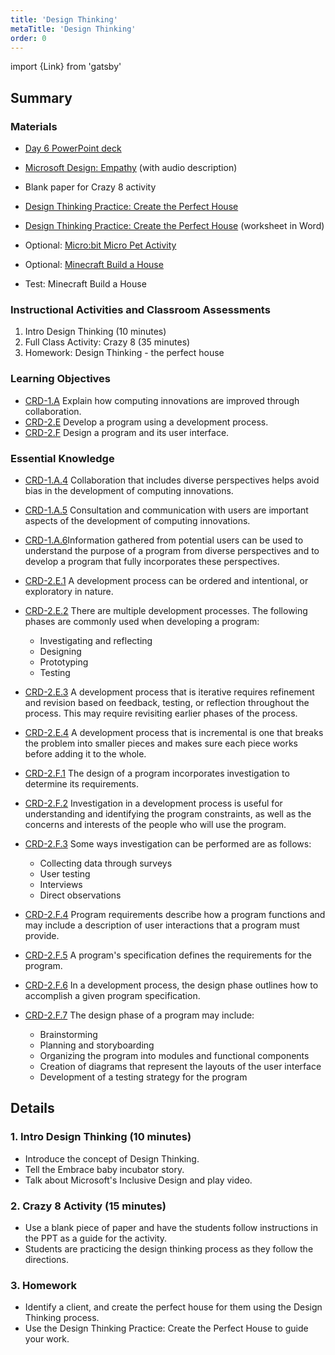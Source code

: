 ```yaml
---
title: 'Design Thinking'
metaTitle: 'Design Thinking'
order: 0
---
```


import {Link} from 'gatsby'

## Summary

### Materials

* [Day 6 PowerPoint deck](https://1drv.ms/p/s!AqsgsTyHBmRBkAondcAaLVHZG9va?e=oqU7Vs)
* [Microsoft Design: Empathy](https://youtu.be/ESTTX2u7Xi4) (with audio description)
* Blank paper for Crazy 8 activity
* [Design Thinking Practice: Create the Perfect House](/unit-1/day-6/design-thinking-practice)
* [Design Thinking Practice: Create the Perfect House](https://1drv.ms/w/s!AqsgsTyHBmRBj303Jh9kwmVIG2Cr?e=Ns9ITW) (worksheet in Word)
* Optional: [Micro:bit Micro Pet Activity](/unit-1/day-6/micro-pet-activity)
* Optional: [Minecraft Build a House](/unit-1/day-6/minecraft-build-house/)

* <Link to="/unit-1/day-6/minecraft-build-house/">Test: Minecraft Build a House</Link>

### Instructional Activities and Classroom Assessments

1. Intro Design Thinking (10 minutes)
2. Full Class Activity: Crazy 8 (35 minutes)
3. Homework: Design Thinking - the perfect house

### Learning Objectives

* [CRD-1.A](https://apcentral.collegeboard.org/pdf/ap-computer-science-principles-course-and-exam-description.pdf#page=39) Explain how computing innovations are improved through collaboration.
* [CRD-2.E](https://apcentral.collegeboard.org/pdf/ap-computer-science-principles-course-and-exam-description.pdf?course=ap-computer-science-principles#page=43) Develop a program using a development process.
* [CRD-2.F](https://apcentral.collegeboard.org/pdf/ap-computer-science-principles-course-and-exam-description.pdf?course=ap-computer-science-principles#page=44) Design a program and its user interface.

### Essential Knowledge

* [CRD-1.A.4](https://apcentral.collegeboard.org/pdf/ap-computer-science-principles-course-and-exam-description.pdf#page=39) Collaboration that includes diverse perspectives helps avoid bias in the development of computing innovations.
* [CRD-1.A.5](https://apcentral.collegeboard.org/pdf/ap-computer-science-principles-course-and-exam-description.pdf#page=40) Consultation and communication with users are important aspects of the development of computing innovations.
* [CRD-1.A.6](https://apcentral.collegeboard.org/pdf/ap-computer-science-principles-course-and-exam-description.pdf#page=40)Information gathered from potential users can be used to understand the purpose of a program from diverse perspectives and to develop a program that fully incorporates these perspectives.
* [CRD-2.E.1](https://apcentral.collegeboard.org/pdf/ap-computer-science-principles-course-and-exam-description.pdf?course=ap-computer-science-principles#page=43) A development process can be ordered and intentional, or exploratory in nature.
* [CRD-2.E.2](https://apcentral.collegeboard.org/pdf/ap-computer-science-principles-course-and-exam-description.pdf?course=ap-computer-science-principles#page=43) There are multiple development processes. The following phases are commonly used when developing a program:
    * Investigating and reflecting
    * Designing
    * Prototyping
    * Testing

* [CRD-2.E.3](https://apcentral.collegeboard.org/pdf/ap-computer-science-principles-course-and-exam-description.pdf?course=ap-computer-science-principles#page=43) A development process that is iterative requires refinement and revision based on feedback, testing, or reflection throughout the process. This may require revisiting earlier phases of the process.
* [CRD-2.E.4](https://apcentral.collegeboard.org/pdf/ap-computer-science-principles-course-and-exam-description.pdf?course=ap-computer-science-principles#page=43) A development process that is incremental is one that breaks the problem into smaller pieces and makes sure each piece works before adding it to the whole.
* [CRD-2.F.1](https://apcentral.collegeboard.org/pdf/ap-computer-science-principles-course-and-exam-description.pdf?course=ap-computer-science-principles#page=44) The design of a program incorporates investigation to determine its requirements.
* [CRD-2.F.2](https://apcentral.collegeboard.org/pdf/ap-computer-science-principles-course-and-exam-description.pdf?course=ap-computer-science-principles#page=44) Investigation in a development process is useful for understanding and identifying the program constraints, as well as the concerns and interests of the people who will use the program.
* [CRD-2.F.3](https://apcentral.collegeboard.org/pdf/ap-computer-science-principles-course-and-exam-description.pdf?course=ap-computer-science-principles#page=44) Some ways investigation can be performed are as follows:
    * Collecting data through surveys
    * User testing
    * Interviews
    * Direct observations
* [CRD-2.F.4](https://apcentral.collegeboard.org/pdf/ap-computer-science-principles-course-and-exam-description.pdf?course=ap-computer-science-principles#page=44) Program requirements describe how a program functions and may include a description of user interactions that a program must provide.
* [CRD-2.F.5](https://apcentral.collegeboard.org/pdf/ap-computer-science-principles-course-and-exam-description.pdf?course=ap-computer-science-principles#page=44) A program's specification defines the requirements for the program.
* [CRD-2.F.6](https://apcentral.collegeboard.org/pdf/ap-computer-science-principles-course-and-exam-description.pdf?course=ap-computer-science-principles#page=44) In a development process, the design phase outlines how to accomplish a given program specification.
* [CRD-2.F.7](https://apcentral.collegeboard.org/pdf/ap-computer-science-principles-course-and-exam-description.pdf?course=ap-computer-science-principles#page=44) The design phase of a program may include:
    * Brainstorming
    * Planning and storyboarding
    * Organizing the program into modules and functional components
    * Creation of diagrams that represent the layouts of the user interface
    * Development of a testing strategy for the program

## Details

### 1. Intro Design Thinking (10 minutes)

* Introduce the concept of Design Thinking.
* Tell the Embrace baby incubator story.
* Talk about Microsoft's Inclusive Design and play video.

### 2. Crazy 8 Activity (15 minutes)

* Use a blank piece of paper and have the students follow instructions in the PPT as a guide for the activity.
* Students are practicing the design thinking process as they follow the directions.

### 3. Homework

* Identify a client, and create the perfect house for them using the Design Thinking process.
* Use the Design Thinking Practice: Create the Perfect House to guide your work.
